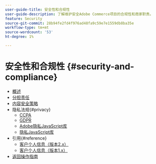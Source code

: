 ```yaml
---
user-guide-title: 安全性和合规性
user-guide-description: 了解维护安全Adobe Commerce项目的合规性和商家职责。
feature: Security
source-git-commit: 28b94fe2fd4f976ad48fa9c59e7e1559db8ba35e
workflow-type: tm+mt
source-wordcount: '53'
ht-degree: 1%

---
```



# 安全性和合规性 {#security-and-compliance}

- [概述](overview.md)
- [分担责任](shared-responsibility.md)
- [内容安全策略](content-security-policy.md)
- 隐私法规{#privacy}
   - [CCPA](privacy/ccpa.md)
   - [GDPR](privacy/gdpr.md)
   - [Adobe隐私JavaScript库](privacy/adobe-javascript-library.md)
   - [隐私JavaScript库](privacy/javascript-library.md)
- 引用{#reference}
   - [客户个人信息（版本2.x）](privacy/data-m2.md)
   - [客户个人信息（版本1.x）](privacy/data-m1.md)
- [返回操作指南](https://experienceleague.adobe.com/docs/commerce-operations/operational-guides/home.html?lang=zh-Hans)
